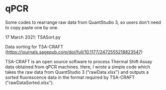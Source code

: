# qPCR
Some codes to rearrange raw data from QuantStudio 3, so users don't need to copy paste one by one.

17 March 2021: TSASort.py

Data sorting for TSA-CRAFT (https://journals.sagepub.com/doi/full/10.1177/2472555218823547)

TSA-CRAFT is an open source software to process Thermal Shift Assay data obtained from qPCR machines.
Here, I wrote a simple code which takes the raw data from QuantStudio 3 ("rawData.xlsx") and outputs a sorted fluorescence data in the format required by TSA-CRAFT ("rawDataSorted.xlsx").
